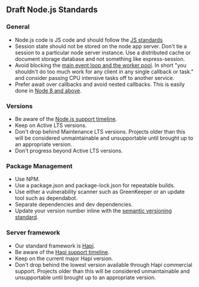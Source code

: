 ## Draft Node.js Standards

### General
* Node.js code is JS code and should follow the [JS standards](javascript.md)
* Session state should not be stored on the node app server. Don't tie a session to a particular node server instance. Use a distributed cache or document storage database and not something like express-session. 
* Avoid blocking the [main event loop and the worker pool](https://nodejs.org/en/docs/guides/dont-block-the-event-loop/). In short "you shouldn't do too much work for any client in any single callback or task." and consider passing CPU intensive tasks off to another service.
* Prefer await over callbacks and avoid nested callbacks. This is easily done in [Node 8 and above](https://nodejs.org/api/util.html#util_util_promisify_original).

### Versions

* Be aware of the [Node.js support timeline](https://nodejs.org/en/about/releases).
* Keep on Active LTS versions.
* Don't drop behind Maintenance LTS versions. Projects older than this will be considered unmaintainable and
  unsupportable until brought up to an appropriate version.
* Don't progress beyond Active LTS versions.

### Package Management
* Use NPM.
* Use a package.json and package-lock.json for repeatable builds.
* Use either a vulnerability scanner such as GreenKeeper or an update tool such as dependabot.
* Separate dependencies and dev dependencies.
* Update your version number inline with the [semantic versioning standard](https://semver.org/).

### Server framework
* Our standard framework is [Hapi](https://hapijs.com/).
* Be aware of the [Hapi support timeline](https://hapi.dev/support/#plans).
* Keep on the current major Hapi version.
* Don't drop behind the lowest version available through Hapi commercial support. Projects older than this will be
  considered unmaintainable and unsupportable until brought up to an appropriate version.
